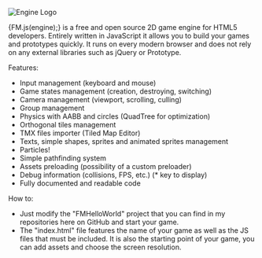 ![Engine Logo](http://simonchauvin.com/wp-content/uploads/2012/08/fmjsengine_logo2.png)

{FM.js(engine);} is a free and open source 2D game engine for HTML5 developers.
Entirely written in JavaScript it allows you to build your games and prototypes quickly.
It runs on every modern browser and does not rely on any external libraries such as jQuery or Prototype.

Features:

- Input management (keyboard and mouse)
- Game states management (creation, destroying, switching)
- Camera management (viewport, scrolling, culling)
- Group management
- Physics with AABB and circles (QuadTree for optimization)
- Orthogonal tiles management
- TMX files importer (Tiled Map Editor)
- Texts, simple shapes, sprites and animated sprites management
- Particles!
- Simple pathfinding system
- Assets preloading (possibility of a custom preloader)
- Debug information (collisions, FPS, etc.) (* key to display)
- Fully documented and readable code


How to:

- Just modify the "FMHelloWorld" project that you can find in my repositories here on GitHub and start your game.
- The "index.html" file features the name of your game as well as the JS files that must be included. It is also the 
starting point of your game, you can add assets and choose the screen resolution.
